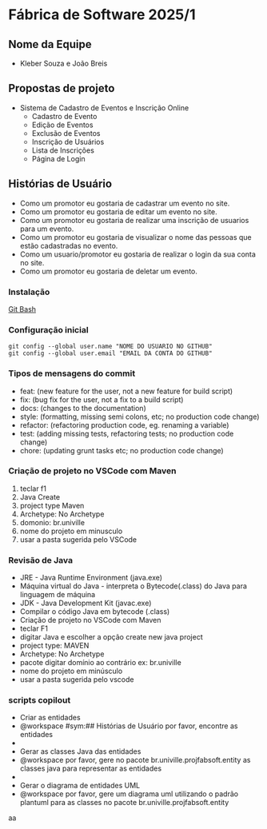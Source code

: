# Fábrica de Software 2025/1

## Nome da Equipe
- Kleber Souza e João Breis

## Propostas de projeto
- Sistema de Cadastro de Eventos e Inscrição Online
  - Cadastro de Evento
  - Edição de Eventos
  - Exclusão de Eventos
  - Inscrição de Usuários
  - Lista de Inscrições
  - Página de Login



## Histórias de Usuário
  - Como um promotor eu gostaria de cadastrar um evento no site.
  - Como um promotor eu gostaria de editar um evento no site.
  - Como um promotor eu gostaria de realizar uma inscrição de usuarios para um evento.
  - Como um promotor eu gostaria de visualizar o nome das pessoas que estão cadastradas no evento.
  - Como um usuario/promotor eu gostaria de realizar o login da sua conta no site.
  - Como um promotor eu gostaria de deletar um evento.


### Instalação
[Git Bash](https://git-scm.com/downloads)

### Configuração inicial

```
git config --global user.name "NOME DO USUARIO NO GITHUB"
git config --global user.email "EMAIL DA CONTA DO GITHUB"
```
### Tipos de mensagens do commit
  - feat: (new feature for the user, not a new feature for build script)
  - fix: (bug fix for the user, not a fix to a build script)
  - docs: (changes to the documentation)
  - style: (formatting, missing semi colons, etc; no production code change)
  - refactor: (refactoring production code, eg. renaming a variable)
  - test: (adding missing tests, refactoring tests; no production code change)
  - chore: (updating grunt tasks etc; no production code change)

### Criação de projeto no VSCode com Maven
1) teclar f1
2) Java Create
3) project type Maven
4) Archetype: No Archetype
5) domonio: br.univille
6) nome do projeto em minusculo
7) usar a pasta sugerida pelo VSCode

### Revisão de Java

- JRE - Java Runtime Environment (java.exe)
- Máquina virtual do Java - interpreta o Bytecode(.class) do Java para linguagem de máquina
- JDK - Java Development Kit (javac.exe)
- Compilar o código Java em bytecode (.class)
- Criação de projeto no VSCode com Maven
- teclar F1
- digitar Java e escolher a opção create new java project
- project type: MAVEN
- Archetype: No Archetype
- pacote digitar domínio ao contrário ex: br.univille
- nome do projeto em minúsculo
- usar a pasta sugerida pelo vscode

### scripts copilout
- Criar as entidades
- @workspace #sym:## Histórias de Usuário por favor, encontre as entidades
- 
- Gerar as classes Java das entidades
- @workspace por favor, gere no pacote br.univille.projfabsoft.entity as classes java para representar as entidades
- 
- Gerar o diagrama de entidades UML
- @workspace por favor, gere um diagrama uml utilizando o padrão plantuml para as classes no pacote br.univille.projfabsoft.entity

aa
